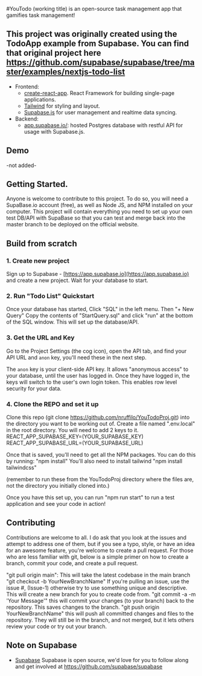 #YouTodo (working title) is an open-source task management app that gamifies task management!
## This project was originally created using the TodoApp example from Supabase.  You can find that original project here https://github.com/supabase/supabase/tree/master/examples/nextjs-todo-list


- Frontend:
    - [create-react-app](https://reactjs.org/docs/create-a-new-react-app.html). React Framework for building single-page applications.
    - [Tailwind](https://tailwindcss.com/) for styling and layout.
    - [Supabase.js](https://supabase.io/docs/library/getting-started) for user management and realtime data syncing.
- Backend:
    - [app.supabase.io/](https://app.supabase.io/): hosted Postgres database with restful API for usage with Supabase.js.


## Demo

-not added-

## Getting Started.
Anyone is welcome to contribute to this project.  To do so, you will need a SupaBase.io account (free), as well as Node JS, and NPM installed on your computer.  This project will contain everything you need to set up your own test DB/API with SupaBase so that you can test and merge back into the master branch to be deployed on the official website.  

## Build from scratch
### 1. Create new project
Sign up to Supabase - [https://app.supabase.io](https://app.supabase.io) and create a new project. Wait for your database to start.

### 2. Run "Todo List" Quickstart
Once your database has started, Click "SQL" in the left menu.  Then "+ New Query"  Copy the contents of "StartQuery.sql" and click "run" at the bottom of the SQL window.  This will set up the database/API. 

### 3. Get the URL and Key
Go to the Project Settings (the cog icon), open the API tab, and find your API URL and `anon` key, you'll need these in the next step.

The `anon` key is your client-side API key. It allows "anonymous access" to your database, until the user has logged in. Once they have logged in, the keys will switch to the user's own login token. This enables row level security for your data. 

### 4. Clone the REPO and set it up
Clone this repo (git clone https://github.com/nruffilo/YouTodoProj.git) into the directory you want to be working out of.  Create a file named ".env.local" in the root directory.  You will need to add 2 keys to it.
REACT_APP_SUPABASE_KEY=(YOUR_SUPABASE_KEY)
REACT_APP_SUPABASE_URL=(YOUR_SUPABASE_URL)

Once that is saved, you'll need to get all the NPM packages.  You can do this by running:
"npm install"
You'll also need to install tailwind
"npm install tailwindcss"

(remember to run these from the YouTodoProj directory where the files are, not the directory you initially cloned into.)

Once you have this set up, you can run "npm run start" to run a test application and see your code in action!

## Contributing
Contributions are welcome to all.  I do ask that you look at the issues and attempt to address one of them, but if you see a typo, style, or have an idea for an awesome feature, you're welcome to create a pull request.  For those who are less familiar with git, below is a simple primer on how to create a branch, commit your code, and create a pull request.

"git pull origin main": This will take the latest codebase in the main branch
"git checkout -b YourNewBranchName" If you're pulling an issue, use the issue #, (Issue-1) otherwise try to use something unique and descriptive.  This will create a new branch for you to create code from.
"git commit -a -m 'Your Message'" this will commit your changes (to your branch) back to the repository.  This saves changes to the branch.
"git push origin YourNewBranchName" this will push all committed changes and files to the repository.  They will still be in the branch, and not merged, but it lets others review your code or try out your branch.



## Note on Supabase
- [Supabase](https://supabase.io)
Supabase is open source, we'd love for you to follow along and get involved at https://github.com/supabase/supabase
